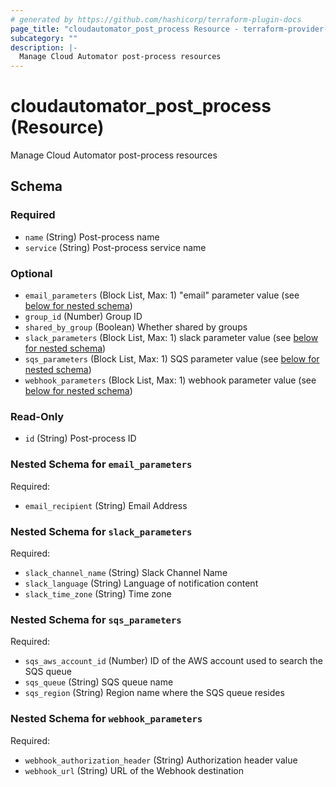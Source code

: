 ```yaml
---
# generated by https://github.com/hashicorp/terraform-plugin-docs
page_title: "cloudautomator_post_process Resource - terraform-provider-cloudautomator"
subcategory: ""
description: |-
  Manage Cloud Automator post-process resources
---
```


# cloudautomator_post_process (Resource)

Manage Cloud Automator post-process resources



<!-- schema generated by tfplugindocs -->
## Schema

### Required

- `name` (String) Post-process name
- `service` (String) Post-process service name

### Optional

- `email_parameters` (Block List, Max: 1) "email" parameter value (see [below for nested schema](#nestedblock--email_parameters))
- `group_id` (Number) Group ID
- `shared_by_group` (Boolean) Whether shared by groups
- `slack_parameters` (Block List, Max: 1) slack parameter value (see [below for nested schema](#nestedblock--slack_parameters))
- `sqs_parameters` (Block List, Max: 1) SQS parameter value (see [below for nested schema](#nestedblock--sqs_parameters))
- `webhook_parameters` (Block List, Max: 1) webhook parameter value (see [below for nested schema](#nestedblock--webhook_parameters))

### Read-Only

- `id` (String) Post-process ID

<a id="nestedblock--email_parameters"></a>
### Nested Schema for `email_parameters`

Required:

- `email_recipient` (String) Email Address


<a id="nestedblock--slack_parameters"></a>
### Nested Schema for `slack_parameters`

Required:

- `slack_channel_name` (String) Slack Channel Name
- `slack_language` (String) Language of notification content
- `slack_time_zone` (String) Time zone


<a id="nestedblock--sqs_parameters"></a>
### Nested Schema for `sqs_parameters`

Required:

- `sqs_aws_account_id` (Number) ID of the AWS account used to search the SQS queue
- `sqs_queue` (String) SQS queue name
- `sqs_region` (String) Region name where the SQS queue resides


<a id="nestedblock--webhook_parameters"></a>
### Nested Schema for `webhook_parameters`

Required:

- `webhook_authorization_header` (String) Authorization header value
- `webhook_url` (String) URL of the Webhook destination


